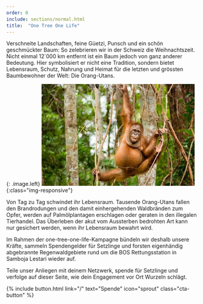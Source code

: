 ```yaml
---
order: 0
include: sections/normal.html
title:  "One Tree One Life"
---
```

Verschneite Landschaften, feine Güetzi, Punsch und ein schön geschmückter Baum: So zelebrieren wir in der Schweiz die Weihnachtszeit. Nicht einmal 12`000 km  entfernt ist ein Baum jedoch von ganz anderer Bedeutung. Hier symbolisiert er nicht eine Tradition, sondern bietet Lebensraum, Schutz, Nahrung und Heimat für die letzten und grössten Baumbewohner der Welt: Die Orang-Utans.

{: .image.left}
  ![image-title-here](assets/img/orang1.jpg){:class="img-responsive"}

Von Tag zu Tag schwindet ihr Lebensraum. Tausende Orang-Utans fallen den Brandrodungen und den damit einhergehenden Waldbränden zum Opfer, werden auf Palmölplantagen erschlagen oder geraten in den illegalen Tierhandel. Das Überleben der akut vom Aussterben bedrohten Art kann nur gesichert werden, wenn ihr Lebensraum bewahrt wird.

Im Rahmen der one-tree-one-life-Kampagne bündeln wir deshalb unsere Kräfte, sammeln Spendengelder für Setzlinge und forsten eigenhändig abgebrannte Regenwaldgebiete rund um die BOS Rettungsstation in Samboja Lestari wieder auf.

Teile unser Anliegen mit deinem Netzwerk, spende für Setzlinge und verfolge auf dieser Seite, wie dein Engagement vor Ort Wurzeln schlägt.

{% include button.html link="/" text="Spende" icon="sprout" class="cta-button" %}